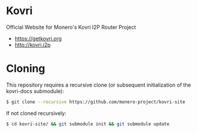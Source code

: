 # Kovri

Official Website for Monero's Kovri I2P Router Project

- https://getkovri.org
- http://kovri.i2p

# Cloning

This repository requires a recursive clone (or subsequent initialization of the kovri-docs submodule):

```bash
$ git clone --recursive https://github.com/monero-project/kovri-site
```

If not cloned recursively:

```bash
$ cd kovri-site/ && git submodule init && git submodule update
```
